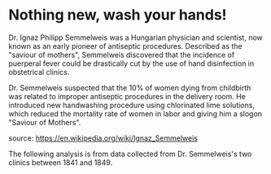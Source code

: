 # Nothing new, wash your hands!

Dr. Ignaz Philipp Semmelweis was a Hungarian physician and scientist, now known as an early pioneer of antiseptic procedures. Described as the "saviour of mothers", Semmelweis discovered that the incidence of puerperal fever could be drastically cut by the use of hand disinfection in obstetrical clinics.

Dr. Semmelweis suspected that the 10% of women dying from childbirth was related to improper antiseptic procedures in the delivery room. He introduced new handwashing procedure using chlorinated lime solutions, which reduced the mortality rate of women in labor and giving him a slogon "Saviour of Mothers".

source: https://en.wikipedia.org/wiki/Ignaz_Semmelweis

The following analysis is from data collected from Dr. Semmelweis's two clinics between 1841 and 1849.
